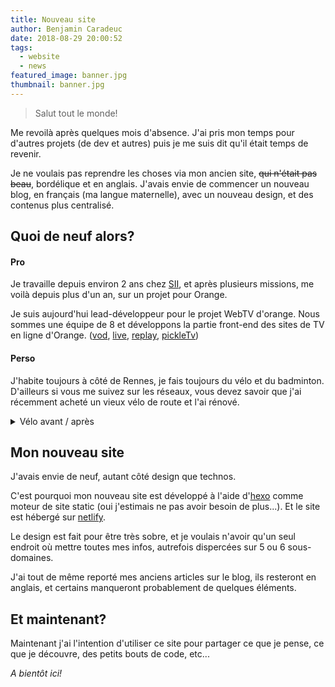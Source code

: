 ```yaml
---
title: Nouveau site
author: Benjamin Caradeuc
date: 2018-08-29 20:00:52
tags:
  - website
  - news
featured_image: banner.jpg
thumbnail: banner.jpg
---
```


> Salut tout le monde!

Me revoilà après quelques mois d'absence. J'ai pris mon temps pour d'autres projets (de dev et autres) puis je me suis dit qu'il était temps de revenir.

Je ne voulais pas reprendre les choses via mon ancien site, ~~qui n'était pas beau~~, bordélique et en anglais. J'avais envie de commencer un nouveau blog, en français (ma langue maternelle), avec un nouveau design, et des contenus plus centralisé.

## Quoi de neuf alors?

#### Pro

Je travaille depuis environ 2 ans chez [SII](http://www.groupe-sii.com/fr), et après plusieurs missions, me voilà depuis plus d'un an, sur un projet pour Orange.

Je suis aujourd'hui lead-développeur pour le projet WebTV d'orange. Nous sommes une équipe de 8 et développons la partie front-end des sites de TV en ligne d'Orange. ([vod](https://video-a-la-demande.orange.fr), [live](https://chaines-tv.orange.fr), [replay](https://replay.orange.fr), [pickleTv](https://pickletv.orange.fr))

#### Perso

J'habite toujours à côté de Rennes, je fais toujours du vélo et du badminton. D'ailleurs si vous me suivez sur les réseaux, vous devez savoir que j'ai récemment acheté un vieux vélo de route et l'ai rénové.

<details><summary>Vélo avant / après</summary><div class="grid"><div class="grid-item m-2"><div class="box">[![mon nouveau vélo avant](velo_avant.jpg)](velo_avant.jpg)</div></div><div class="grid-item m-2"><div class="box">[![mon nouveau vélo après](velo_apres.jpg)](velo_apres.jpg)</div></div></div></details>

## Mon nouveau site

J'avais envie de neuf, autant côté design que technos.

C'est pourquoi mon nouveau site est développé à l'aide d'[hexo](https://hexo.io/) comme moteur de site static (oui j'estimais ne pas avoir besoin de plus...). Et le site est hébergé sur [netlify](https://www.netlify.com/).

Le design est fait pour être très sobre, et je voulais n'avoir qu'un seul endroit où mettre toutes mes infos, autrefois dispercées sur 5 ou 6 sous-domaines.

J'ai tout de même reporté mes anciens articles sur le blog, ils resteront en anglais, et certains manqueront probablement de quelques éléments.

## Et maintenant?

Maintenant j'ai l'intention d'utiliser ce site pour partager ce que je pense, ce que je découvre, des petits bouts de code, etc...

*A bientôt ici!*
